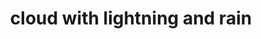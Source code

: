 ---
layout: travel&places
title: cloud with lightning and rain
emoji: cloud_with_lightning_and_rain
permalink: ⛈.html
---